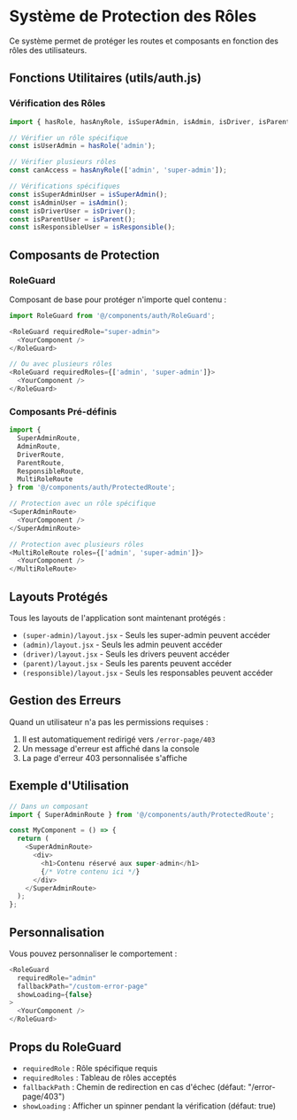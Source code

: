 # Système de Protection des Rôles

Ce système permet de protéger les routes et composants en fonction des rôles des utilisateurs.

## Fonctions Utilitaires (utils/auth.js)

### Vérification des Rôles
```javascript
import { hasRole, hasAnyRole, isSuperAdmin, isAdmin, isDriver, isParent, isResponsible } from '@/utils/auth';

// Vérifier un rôle spécifique
const isUserAdmin = hasRole('admin');

// Vérifier plusieurs rôles
const canAccess = hasAnyRole(['admin', 'super-admin']);

// Vérifications spécifiques
const isSuperAdminUser = isSuperAdmin();
const isAdminUser = isAdmin();
const isDriverUser = isDriver();
const isParentUser = isParent();
const isResponsibleUser = isResponsible();
```

## Composants de Protection

### RoleGuard
Composant de base pour protéger n'importe quel contenu :

```javascript
import RoleGuard from '@/components/auth/RoleGuard';

<RoleGuard requiredRole="super-admin">
  <YourComponent />
</RoleGuard>

// Ou avec plusieurs rôles
<RoleGuard requiredRoles={['admin', 'super-admin']}>
  <YourComponent />
</RoleGuard>
```

### Composants Pré-définis
```javascript
import { 
  SuperAdminRoute, 
  AdminRoute, 
  DriverRoute, 
  ParentRoute, 
  ResponsibleRoute,
  MultiRoleRoute 
} from '@/components/auth/ProtectedRoute';

// Protection avec un rôle spécifique
<SuperAdminRoute>
  <YourComponent />
</SuperAdminRoute>

// Protection avec plusieurs rôles
<MultiRoleRoute roles={['admin', 'super-admin']}>
  <YourComponent />
</MultiRoleRoute>
```

## Layouts Protégés

Tous les layouts de l'application sont maintenant protégés :

- `(super-admin)/layout.jsx` - Seuls les super-admin peuvent accéder
- `(admin)/layout.jsx` - Seuls les admin peuvent accéder  
- `(driver)/layout.jsx` - Seuls les drivers peuvent accéder
- `(parent)/layout.jsx` - Seuls les parents peuvent accéder
- `(responsible)/layout.jsx` - Seuls les responsables peuvent accéder

## Gestion des Erreurs

Quand un utilisateur n'a pas les permissions requises :
1. Il est automatiquement redirigé vers `/error-page/403`
2. Un message d'erreur est affiché dans la console
3. La page d'erreur 403 personnalisée s'affiche

## Exemple d'Utilisation

```javascript
// Dans un composant
import { SuperAdminRoute } from '@/components/auth/ProtectedRoute';

const MyComponent = () => {
  return (
    <SuperAdminRoute>
      <div>
        <h1>Contenu réservé aux super-admin</h1>
        {/* Votre contenu ici */}
      </div>
    </SuperAdminRoute>
  );
};
```

## Personnalisation

Vous pouvez personnaliser le comportement :

```javascript
<RoleGuard 
  requiredRole="admin"
  fallbackPath="/custom-error-page"
  showLoading={false}
>
  <YourComponent />
</RoleGuard>
```

## Props du RoleGuard

- `requiredRole` : Rôle spécifique requis
- `requiredRoles` : Tableau de rôles acceptés
- `fallbackPath` : Chemin de redirection en cas d'échec (défaut: "/error-page/403")
- `showLoading` : Afficher un spinner pendant la vérification (défaut: true) 